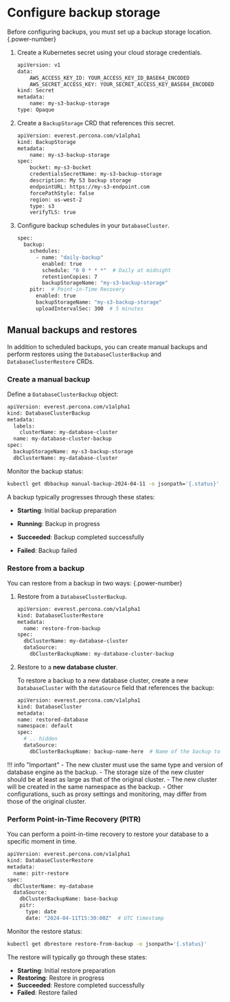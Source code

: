 # Configure backup storage

Before configuring backups, you must set up a backup storage location.
{.power-number} 


1. Create a Kubernetes secret using your cloud storage credentials.

    ```sh
    apiVersion: v1
    data:
        AWS_ACCESS_KEY_ID: YOUR_ACCESS_KEY_ID_BASE64_ENCODED
        AWS_SECRET_ACCESS_KEY: YOUR_SECRET_ACCESS_KEY_BASE64_ENCODED
    kind: Secret
    metadata:
        name: my-s3-backup-storage
    type: Opaque
    ```

2. Create a `BackupStorage` CRD that references this secret.

    ```sh
    apiVersion: everest.percona.com/v1alpha1
    kind: BackupStorage
    metadata:
        name: my-s3-backup-storage
    spec:
        bucket: my-s3-bucket
        credentialsSecretName: my-s3-backup-storage
        description: My S3 backup storage
        endpointURL: https://my-s3-endpoint.com
        forcePathStyle: false
        region: us-west-2
        type: s3
        verifyTLS: true
    ```

3. Configure backup schedules in your `DatabaseCluster`.

    ```sh
    spec:
      backup:
        schedules:
          - name: "daily-backup"
            enabled: true
            schedule: "0 0 * * *"  # Daily at midnight
            retentionCopies: 7
            backupStorageName: "my-s3-backup-storage"
        pitr:  # Point-in-Time Recovery
          enabled: true
          backupStorageName: "my-s3-backup-storage"
          uploadIntervalSec: 300  # 5 minutes
    ```

## Manual backups and restores

In addition to scheduled backups, you can create manual backups and perform restores using the `DatabaseClusterBackup` and `DatabaseClusterRestore` CRDs.


### Create a manual backup

Define a `DatabaseClusterBackup` object:


```sh
apiVersion: everest.percona.com/v1alpha1
kind: DatabaseClusterBackup
metadata:
  labels:
    clusterName: my-database-cluster
  name: my-database-cluster-backup
spec:
  backupStorageName: my-s3-backup-storage
  dbClusterName: my-database-cluster
```

Monitor the backup status:

```sh
kubectl get dbbackup manual-backup-2024-04-11 -o jsonpath='{.status}'
```

A backup typically progresses through these states:

- **Starting**: Initial backup preparation

- **Running**: Backup in progress

- **Succeeded**: Backup completed successfully

- **Failed**: Backup failed


### Restore from a backup

You can restore from a backup in two ways:
{.power-number} 

1. Restore from a `DatabaseClusterBackup`.

    ```sh
    apiVersion: everest.percona.com/v1alpha1
    kind: DatabaseClusterRestore
    metadata:
      name: restore-from-backup
    spec:
      dbClusterName: my-database-cluster
      dataSource:
        dbClusterBackupName: my-database-cluster-backup
    ```

2. Restore to a **new database cluster**.

    To restore a backup to a new database cluster, create a new `DatabaseCluster` with the `dataSource` field that references the backup:

    ```sh
    apiVersion: everest.percona.com/v1alpha1
    kind: DatabaseCluster
    metadata:
    name: restored-database
    namespace: default
    spec:
      # .. hidden
      dataSource:
        dbClusterBackupName: backup-name-here  # Name of the backup to restore from
    ```

!!! info "Important"
    - The new cluster must use the same type and version of database engine as the backup. 
    - The storage size of the new cluster should be at least as large as that of the original cluster. 
    - The new cluster will be created in the same namespace as the backup. 
    - Other configurations, such as proxy settings and monitoring, may differ from those of the original cluster.


### Perform Point-in-Time Recovery (PITR)

You can perform a point-in-time recovery to restore your database to a specific moment in time.

```sh
apiVersion: everest.percona.com/v1alpha1
kind: DatabaseClusterRestore
metadata:
  name: pitr-restore
spec:
  dbClusterName: my-database
  dataSource:
    dbClusterBackupName: base-backup
    pitr:
      type: date
      date: "2024-04-11T15:30:00Z"  # UTC timestamp
```

Monitor the restore status:

```sh
kubectl get dbrestore restore-from-backup -o jsonpath='{.status}'
```

The restore will typically go through these states:

- **Starting**: Initial restore preparation
- **Restoring**: Restore in progress
- **Succeeded**: Restore completed successfully
- **Failed**: Restore failed


